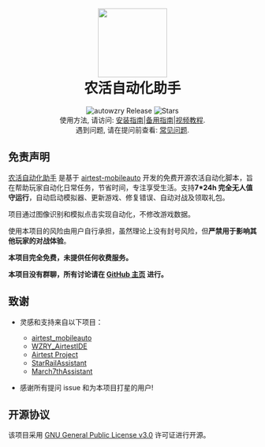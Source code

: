<div align="center">
  <h1 align="center">
    <img src="https://cndaqiang.github.io/wzry.doc/wzry.favicon.png" width="140">
    <br/>
    农活自动化助手
  </h1>
</div>
<div align="center">
  <img alt="autowzry Release" src="https://img.shields.io/github/v/release/cndaqiang/autowzry?style=flat-square&color=ff7fbf&label=Releases" />
  <img alt="Stars" src="https://img.shields.io/github/stars/cndaqiang/autowzry?style=flat-square&color=66bb6a&label=Stars" />
</div>

<div align="center">
使用方法, 请访问: <a href="https://autowzry.cndaqiang.ac.cn/">安装指南</a>|<a href="https://autowzry.pages.dev/guide/install/">备用指南</a>|<a href="https://www.bilibili.com/video/BV1JmcteBEUS">视频教程</a>.
<br/>
遇到问题, 请在提问前查看: <a href="https://autowzry.cndaqiang.ac.cn/qa/qa/">常见问题</a>.
<br/>
</div>

## 免责声明

[农活自动化助手](https://github.com/cndaqiang/autowzry) 是基于 [airtest-mobileauto](https://github.com/cndaqiang/airtest_mobileauto) 开发的免费开源农活自动化脚本，旨在帮助玩家自动化日常任务，节省时间，专注享受生活。支持**7*24h 完全无人值守运行**，自动启动模拟器、更新游戏、修复错误、自动对战及领取礼包。

项目通过图像识别和模拟点击实现自动化，不修改游戏数据。

使用本项目的风险由用户自行承担，虽然理论上没有封号风险，但**严禁用于影响其他玩家的对战体验**。

**本项目完全免费，未提供任何收费服务。**

**本项目没有群聊，所有讨论请在 [GitHub 主页](https://github.com/cndaqiang/autowzry) 进行。**



## 致谢
- 灵感和支持来自以下项目：  
  - [airtest_mobileauto](https://github.com/cndaqiang/airtest_mobileauto)  
  - [WZRY_AirtestIDE](https://github.com/XRSec/WZRY_AirtestIDE)  
  - [Airtest Project](https://github.com/AirtestProject)
  - [StarRailAssistant](https://github.com/Starry-Wind/StarRailAssistant)
  - [March7thAssistant](https://github.com/moesnow/March7thAssistant)

- 感谢所有提问 issue 和为本项目打星的用户!

## 开源协议

该项目采用 [GNU General Public License v3.0](https://www.gnu.org/licenses/gpl-3.0.html) 许可证进行开源。